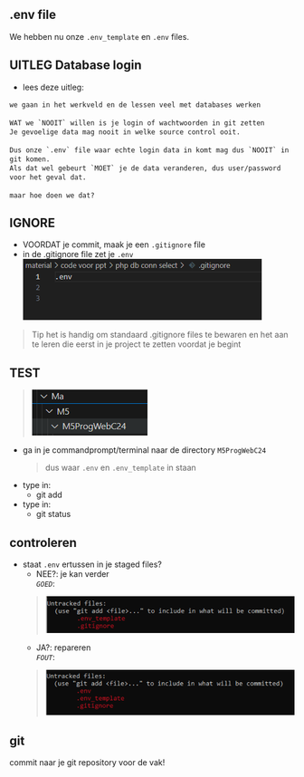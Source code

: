 ## .env file

We hebben nu onze `.env_template` en `.env` files. 

## UITLEG Database login

- lees deze uitleg:
```
we gaan in het werkveld en de lessen veel met databases werken

WAT we `NOOIT` willen is je login of wachtwoorden in git zetten
Je gevoelige data mag nooit in welke source control ooit.

Dus onze `.env` file waar echte login data in komt mag dus `NOOIT` in git komen.
Als dat wel gebeurt `MOET` je de data veranderen, dus user/password voor het geval dat.

maar hoe doen we dat?
```

## IGNORE

- VOORDAT je commit, maak je een `.gitignore` file
- in de .gitignore file zet je `.env` 
<br>![](img/ignore.PNG)
> Tip het is handig om standaard .gitignore files te bewaren en het aan te leren die eerst in je project te zetten voordat je begint

## TEST

>![](img/mapstart.PNG)
- ga in je commandprompt/terminal naar de directory `M5ProgWebC24`
    > dus waar `.env` en `.env_template` in staan
- type in: 
    - git add
- type in: 
    - git status

## controleren

- staat `.env` ertussen in je staged files?
    * NEE?: je kan verder
    <br>*`GOED`*: 
    > ![](img/goed.PNG)
    * JA?: repareren
    <br>*`FOUT`*: 
    > ![](img/fout.PNG)



## git

commit naar je git repository voor de vak!
